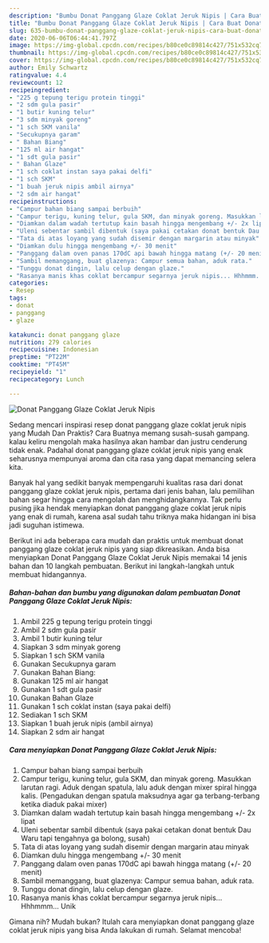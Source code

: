 ```yaml
---
description: "Bumbu Donat Panggang Glaze Coklat Jeruk Nipis | Cara Buat Donat Panggang Glaze Coklat Jeruk Nipis Yang Enak Banget"
title: "Bumbu Donat Panggang Glaze Coklat Jeruk Nipis | Cara Buat Donat Panggang Glaze Coklat Jeruk Nipis Yang Enak Banget"
slug: 635-bumbu-donat-panggang-glaze-coklat-jeruk-nipis-cara-buat-donat-panggang-glaze-coklat-jeruk-nipis-yang-enak-banget
date: 2020-06-06T06:44:41.797Z
image: https://img-global.cpcdn.com/recipes/b80ce0c89814c427/751x532cq70/donat-panggang-glaze-coklat-jeruk-nipis-foto-resep-utama.jpg
thumbnail: https://img-global.cpcdn.com/recipes/b80ce0c89814c427/751x532cq70/donat-panggang-glaze-coklat-jeruk-nipis-foto-resep-utama.jpg
cover: https://img-global.cpcdn.com/recipes/b80ce0c89814c427/751x532cq70/donat-panggang-glaze-coklat-jeruk-nipis-foto-resep-utama.jpg
author: Emily Schwartz
ratingvalue: 4.4
reviewcount: 12
recipeingredient:
- "225 g tepung terigu protein tinggi"
- "2 sdm gula pasir"
- "1 butir kuning telur"
- "3 sdm minyak goreng"
- "1 sch SKM vanila"
- "Secukupnya garam"
- " Bahan Biang"
- "125 ml air hangat"
- "1 sdt gula pasir"
- " Bahan Glaze"
- "1 sch coklat instan saya pakai delfi"
- "1 sch SKM"
- "1 buah jeruk nipis ambil airnya"
- "2 sdm air hangat"
recipeinstructions:
- "Campur bahan biang sampai berbuih"
- "Campur terigu, kuning telur, gula SKM, dan minyak goreng. Masukkan larutan ragi. Aduk dengan spatula, lalu aduk dengan mixer spiral hingga kalis. (Pengadukan dengan spatula maksudnya agar ga terbang-terbang ketika diaduk pakai mixer)"
- "Diamkan dalam wadah tertutup kain basah hingga mengembang +/- 2x lipat"
- "Uleni sebentar sambil dibentuk (saya pakai cetakan donat bentuk Dau Waru tapi tengahnya ga bolong, susah)"
- "Tata di atas loyang yang sudah disemir dengan margarin atau minyak"
- "Diamkan dulu hingga mengembang +/- 30 menit"
- "Panggang dalam oven panas 170dC api bawah hingga matang (+/- 20 menit)"
- "Sambil memanggang, buat glazenya: Campur semua bahan, aduk rata."
- "Tunggu donat dingin, lalu celup dengan glaze."
- "Rasanya manis khas coklat bercampur segarnya jeruk nipis... Hhhmmm... Unik"
categories:
- Resep
tags:
- donat
- panggang
- glaze

katakunci: donat panggang glaze 
nutrition: 279 calories
recipecuisine: Indonesian
preptime: "PT22M"
cooktime: "PT45M"
recipeyield: "1"
recipecategory: Lunch

---
```



![Donat Panggang Glaze Coklat Jeruk Nipis](https://img-global.cpcdn.com/recipes/b80ce0c89814c427/751x532cq70/donat-panggang-glaze-coklat-jeruk-nipis-foto-resep-utama.jpg)

Sedang mencari inspirasi resep donat panggang glaze coklat jeruk nipis yang Mudah Dan Praktis? Cara Buatnya memang susah-susah gampang. kalau keliru mengolah maka hasilnya akan hambar dan justru cenderung tidak enak. Padahal donat panggang glaze coklat jeruk nipis yang enak seharusnya mempunyai aroma dan cita rasa yang dapat memancing selera kita.



Banyak hal yang sedikit banyak mempengaruhi kualitas rasa dari donat panggang glaze coklat jeruk nipis, pertama dari jenis bahan, lalu pemilihan bahan segar hingga cara mengolah dan menghidangkannya. Tak perlu pusing jika hendak menyiapkan donat panggang glaze coklat jeruk nipis yang enak di rumah, karena asal sudah tahu triknya maka hidangan ini bisa jadi suguhan istimewa.


Berikut ini ada beberapa cara mudah dan praktis untuk membuat donat panggang glaze coklat jeruk nipis yang siap dikreasikan. Anda bisa menyiapkan Donat Panggang Glaze Coklat Jeruk Nipis memakai 14 jenis bahan dan 10 langkah pembuatan. Berikut ini langkah-langkah untuk membuat hidangannya.

<!--inarticleads1-->

##### Bahan-bahan dan bumbu yang digunakan dalam pembuatan Donat Panggang Glaze Coklat Jeruk Nipis:

1. Ambil 225 g tepung terigu protein tinggi
1. Ambil 2 sdm gula pasir
1. Ambil 1 butir kuning telur
1. Siapkan 3 sdm minyak goreng
1. Siapkan 1 sch SKM vanila
1. Gunakan Secukupnya garam
1. Gunakan  Bahan Biang:
1. Gunakan 125 ml air hangat
1. Gunakan 1 sdt gula pasir
1. Gunakan  Bahan Glaze
1. Gunakan 1 sch coklat instan (saya pakai delfi)
1. Sediakan 1 sch SKM
1. Siapkan 1 buah jeruk nipis (ambil airnya)
1. Siapkan 2 sdm air hangat




<!--inarticleads2-->

##### Cara menyiapkan Donat Panggang Glaze Coklat Jeruk Nipis:

1. Campur bahan biang sampai berbuih
1. Campur terigu, kuning telur, gula SKM, dan minyak goreng. Masukkan larutan ragi. Aduk dengan spatula, lalu aduk dengan mixer spiral hingga kalis. (Pengadukan dengan spatula maksudnya agar ga terbang-terbang ketika diaduk pakai mixer)
1. Diamkan dalam wadah tertutup kain basah hingga mengembang +/- 2x lipat
1. Uleni sebentar sambil dibentuk (saya pakai cetakan donat bentuk Dau Waru tapi tengahnya ga bolong, susah)
1. Tata di atas loyang yang sudah disemir dengan margarin atau minyak
1. Diamkan dulu hingga mengembang +/- 30 menit
1. Panggang dalam oven panas 170dC api bawah hingga matang (+/- 20 menit)
1. Sambil memanggang, buat glazenya: Campur semua bahan, aduk rata.
1. Tunggu donat dingin, lalu celup dengan glaze.
1. Rasanya manis khas coklat bercampur segarnya jeruk nipis... Hhhmmm... Unik




Gimana nih? Mudah bukan? Itulah cara menyiapkan donat panggang glaze coklat jeruk nipis yang bisa Anda lakukan di rumah. Selamat mencoba!
